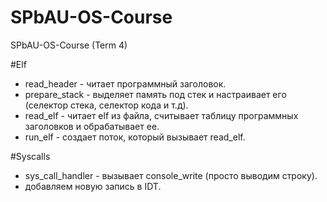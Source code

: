 # SPbAU-OS-Course
SPbAU-OS-Course (Term 4)

#Elf
* read_header - читает программный заголовок.
* prepare_stack - выделяет память под стек и настраивает его (селектор стека, селектор кода и т.д).
* read_elf - читает elf из файла, считывает таблицу программных заголовков и обрабатывает ее.
* run_elf - создает поток, который вызывает read_elf.

#Syscalls
* sys_call_handler - вызывает console_write (просто выводим строку).
* добавляем новую запись в IDT.
